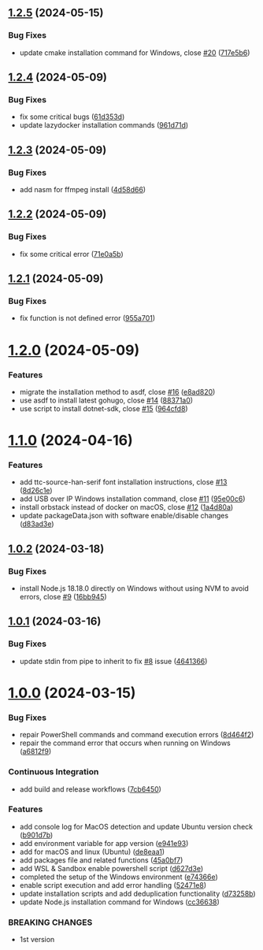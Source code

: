 ## [1.2.5](https://github.com/leoli0605/npm-env-setup/compare/v1.2.4...v1.2.5) (2024-05-15)


### Bug Fixes

* update cmake installation command for Windows, close [#20](https://github.com/leoli0605/npm-env-setup/issues/20) ([717e5b6](https://github.com/leoli0605/npm-env-setup/commit/717e5b6d56ef284f06ae9c6b09bfae561789c9b3))



## [1.2.4](https://github.com/leoli0605/npm-env-setup/compare/v1.2.3...v1.2.4) (2024-05-09)


### Bug Fixes

* fix some critical bugs ([61d353d](https://github.com/leoli0605/npm-env-setup/commit/61d353d8fed6682e59df7c54011c9d082015684d))
* update lazydocker installation commands ([961d71d](https://github.com/leoli0605/npm-env-setup/commit/961d71de8777465a34b37b119daf950f0d117a4e))



## [1.2.3](https://github.com/leoli0605/npm-env-setup/compare/v1.2.2...v1.2.3) (2024-05-09)


### Bug Fixes

* add nasm for ffmpeg install ([4d58d66](https://github.com/leoli0605/npm-env-setup/commit/4d58d66fdc08cbc34a44c1a29ec214f820b0a628))



## [1.2.2](https://github.com/leoli0605/npm-env-setup/compare/v1.2.1...v1.2.2) (2024-05-09)


### Bug Fixes

* fix some critical error ([71e0a5b](https://github.com/leoli0605/npm-env-setup/commit/71e0a5b43ea709b47f4391c80db14f1e51977da3))



## [1.2.1](https://github.com/leoli0605/npm-env-setup/compare/v1.2.0...v1.2.1) (2024-05-09)


### Bug Fixes

* fix function is not defined error ([955a701](https://github.com/leoli0605/npm-env-setup/commit/955a701c08d43d61555ad75a514cbb151d9e4c85))



# [1.2.0](https://github.com/leoli0605/npm-env-setup/compare/v1.1.0...v1.2.0) (2024-05-09)


### Features

* migrate the installation method to asdf, close [#16](https://github.com/leoli0605/npm-env-setup/issues/16) ([e8ad820](https://github.com/leoli0605/npm-env-setup/commit/e8ad820ac85ad95ccd0fce1f6f318bff927ea7c0))
* use asdf to install latest gohugo, close [#14](https://github.com/leoli0605/npm-env-setup/issues/14) ([88371a0](https://github.com/leoli0605/npm-env-setup/commit/88371a041c0aa57236816e7c9b1af2835320726d))
* use script to install dotnet-sdk, close [#15](https://github.com/leoli0605/npm-env-setup/issues/15) ([964cfd8](https://github.com/leoli0605/npm-env-setup/commit/964cfd85fb50f5323ccc89cd84c95ea976825c07))



# [1.1.0](https://github.com/leoli0605/npm-env-setup/compare/v1.0.2...v1.1.0) (2024-04-16)


### Features

* add ttc-source-han-serif font installation instructions, close [#13](https://github.com/leoli0605/npm-env-setup/issues/13) ([8d26c1e](https://github.com/leoli0605/npm-env-setup/commit/8d26c1eff61f9d6b03f8c42dbe3a39691555cb38))
* add USB over IP Windows installation command, close [#11](https://github.com/leoli0605/npm-env-setup/issues/11) ([95e00c6](https://github.com/leoli0605/npm-env-setup/commit/95e00c687b30163ce29dd8410ed34b99cef20105))
* install orbstack instead of docker on macOS, close [#12](https://github.com/leoli0605/npm-env-setup/issues/12) ([1a4d80a](https://github.com/leoli0605/npm-env-setup/commit/1a4d80aebcab614ab08f745ced7e4b13eb21440f))
* update packageData.json with software enable/disable changes ([d83ad3e](https://github.com/leoli0605/npm-env-setup/commit/d83ad3ee1b8cefc92032c1bb0ef47b5d43fb3e3e))



## [1.0.2](https://github.com/leoli0605/npm-env-setup/compare/v1.0.1...v1.0.2) (2024-03-18)


### Bug Fixes

* install Node.js 18.18.0 directly on Windows without using NVM to avoid errors, close [#9](https://github.com/leoli0605/npm-env-setup/issues/9) ([16bb945](https://github.com/leoli0605/npm-env-setup/commit/16bb945c634c5f97fd8268d0679f4f6cc050171e))



## [1.0.1](https://github.com/leoli0605/npm-env-setup/compare/v1.0.0...v1.0.1) (2024-03-16)


### Bug Fixes

* update stdin from pipe to inherit to fix [#8](https://github.com/leoli0605/npm-env-setup/issues/8) issue ([4641366](https://github.com/leoli0605/npm-env-setup/commit/464136696b0ea1c894d538ae9cc3ae7014c621af))



# [1.0.0](https://github.com/leoli0605/npm-env-setup/compare/45a0bf78f82824d25f1b0373b21b509d147ffe83...v1.0.0) (2024-03-15)


### Bug Fixes

* repair PowerShell commands and command execution errors ([8d464f2](https://github.com/leoli0605/npm-env-setup/commit/8d464f21ad95ca76f477ed895cfb8735f01d3616))
* repair the command error that occurs when running on Windows ([a6812f9](https://github.com/leoli0605/npm-env-setup/commit/a6812f9827b1927eb78b036fa7b072768bb853f6))


### Continuous Integration

* add build and release workflows ([7cb6450](https://github.com/leoli0605/npm-env-setup/commit/7cb6450ce816d2d5242ff1c0341d185688c932ee))


### Features

* add console log for MacOS detection and update Ubuntu version check ([b901d7b](https://github.com/leoli0605/npm-env-setup/commit/b901d7b461e8806d5481af4ad0de99c1a7f9735b))
* add environment variable for app version ([e941e93](https://github.com/leoli0605/npm-env-setup/commit/e941e93ac65987ef7232514308e49ab199794240))
* add for macOS and linux (Ubuntu) ([de8eaa1](https://github.com/leoli0605/npm-env-setup/commit/de8eaa15a3e7b5920d18c7313715c0744e26bd8c))
* add packages file and related functions ([45a0bf7](https://github.com/leoli0605/npm-env-setup/commit/45a0bf78f82824d25f1b0373b21b509d147ffe83))
* add WSL & Sandbox enable powershell script ([d627d3e](https://github.com/leoli0605/npm-env-setup/commit/d627d3ee1d63775abedad56b0ac5cef601c4a73b))
* completed the setup of the Windows environment ([e74366e](https://github.com/leoli0605/npm-env-setup/commit/e74366e7fd665b507a9213f3a97e6c00e978c496))
* enable script execution and add error handling ([52471e8](https://github.com/leoli0605/npm-env-setup/commit/52471e880c114abaf14b609604ec889ec69eb70c))
* update installation scripts and add deduplication functionality ([d73258b](https://github.com/leoli0605/npm-env-setup/commit/d73258bc84cbb982edabbf23f86f51f3bbedf573))
* update Node.js installation command for Windows ([cc36638](https://github.com/leoli0605/npm-env-setup/commit/cc366381d0169f682ebf070cea610e8abb4e4bd3))


### BREAKING CHANGES

* 1st version



